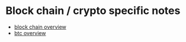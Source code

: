 # Block chain / crypto specific notes

- [block chain overview](https://github.com/haroldcarr/simple-blockchain)
- [btc overview](https://bitcoin.org/en/developer-guide#block-chain)
